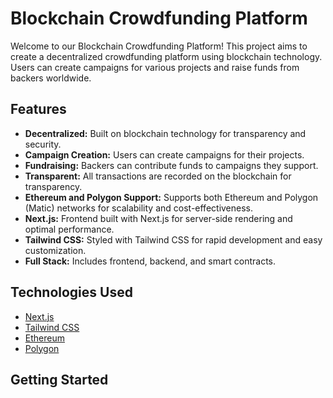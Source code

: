 # Blockchain Crowdfunding Platform

Welcome to our Blockchain Crowdfunding Platform! This project aims to create a decentralized crowdfunding platform using blockchain technology. Users can create campaigns for various projects and raise funds from backers worldwide.

## Features

- **Decentralized:** Built on blockchain technology for transparency and security.
- **Campaign Creation:** Users can create campaigns for their projects.
- **Fundraising:** Backers can contribute funds to campaigns they support.
- **Transparent:** All transactions are recorded on the blockchain for transparency.
- **Ethereum and Polygon Support:** Supports both Ethereum and Polygon (Matic) networks for scalability and cost-effectiveness.
- **Next.js:** Frontend built with Next.js for server-side rendering and optimal performance.
- **Tailwind CSS:** Styled with Tailwind CSS for rapid development and easy customization.
- **Full Stack:** Includes frontend, backend, and smart contracts.

## Technologies Used

- [Next.js](https://nextjs.org/)
- [Tailwind CSS](https://tailwindcss.com/)
- [Ethereum](https://ethereum.org/)
- [Polygon](https://polygon.technology/)

## Getting Started


